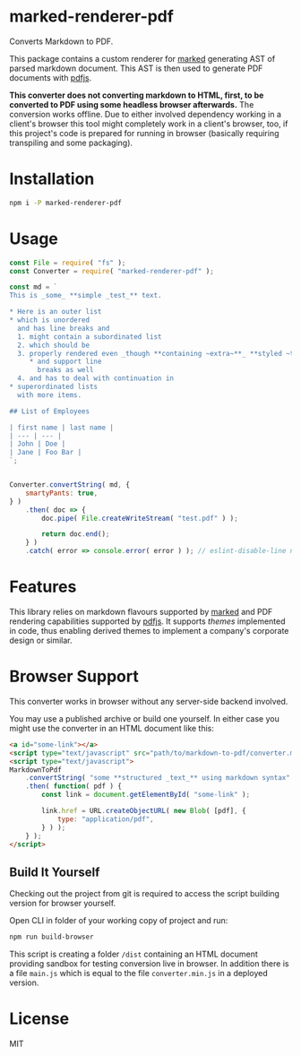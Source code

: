 # marked-renderer-pdf

Converts Markdown to PDF.

This package contains a custom renderer for [marked](https://www.npmjs.com/package/marked) generating AST of parsed markdown document. This AST is then used to generate PDF documents with [pdfjs](https://www.npmjs.com/package/pdfjs).

**This converter does not converting markdown to HTML, first, to be converted to PDF using some headless browser afterwards.** The conversion works offline. Due to either involved dependency working in a client's browser this tool might completely work in a client's browser, too, if this project's code is prepared for running in browser (basically requiring transpiling and some packaging).

# Installation

```bash
npm i -P marked-renderer-pdf
```

# Usage

```javascript
const File = require( "fs" );
const Converter = require( "marked-renderer-pdf" );

const md = `
This is _some_ **simple _test_** text.

* Here is an outer list
* which is unordered  
  and has line breaks and
  1. might contain a subordinated list
  2. which should be
  3. properly rendered even _though **containing ~extra~**_ **styled ~text~**
     * and support line  
       breaks as well
  4. and has to deal with continuation in
* superordinated lists  
  with more items.

## List of Employees

| first name | last name |
| --- | --- |
| John | Doe |
| Jane | Foo Bar |
`;


Converter.convertString( md, {
	smartyPants: true,
} )
	.then( doc => {
		doc.pipe( File.createWriteStream( "test.pdf" ) );

		return doc.end();
	} )
	.catch( error => console.error( error ) ); // eslint-disable-line no-console
```

# Features

This library relies on markdown flavours supported by [marked](https://www.npmjs.com/package/marked) and PDF rendering capabilities supported by [pdfjs](https://www.npmjs.com/package/pdfjs). It supports _themes_ implemented in code, thus enabling derived themes to implement a company's corporate design or similar.
 
# Browser Support

This converter works in browser without any server-side backend involved. 

You may use a published archive or build one yourself. In either case you might use the converter in an HTML document like this:

```html
<a id="some-link"></a>
<script type="text/javascript" src="path/to/markdown-to-pdf/converter.min.js"></script>
<script type="text/javascript">
MarkdownToPdf
	.convertString( "some **structured _text_** using markdown syntax" )
	.then( function( pdf ) { 
		const link = document.getElementById( "some-link" );

		link.href = URL.createObjectURL( new Blob( [pdf], {
			type: "application/pdf",
		} ) );
	} );
</script>
```

## Build It Yourself

Checking out the project from git is required to access the script building version for browser yourself. 

Open CLI in folder of your working copy of project and run:

```bash
npm run build-browser
```

This script is creating a folder `/dist` containing an HTML document providing sandbox for testing conversion live in browser. In addition there is a file `main.js` which is equal to the file `converter.min.js` in a deployed version.

# License

MIT
